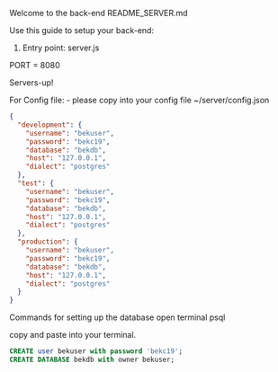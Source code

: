 Welcome to the back-end README_SERVER.md

Use this guide to setup your back-end:

1. Entry point: server.js

PORT = 8080

Servers-up!

For Config file: - please copy into your config file 
~/server/config.json

```json
{
  "development": {
    "username": "bekuser",
    "password": "bekc19",
    "database": "bekdb",
    "host": "127.0.0.1",
    "dialect": "postgres"
  },
  "test": {
    "username": "bekuser",
    "password": "bekc19",
    "database": "bekdb",
    "host": "127.0.0.1",
    "dialect": "postgres"
  },
  "production": {
    "username": "bekuser",
    "password": "bekc19",
    "database": "bekdb",
    "host": "127.0.0.1",
    "dialect": "postgres"
  }
}
```

Commands for setting up the database
open terminal
psql

copy and paste into your terminal.

```sql
CREATE user bekuser with password 'bekc19';
CREATE DATABASE bekdb with owner bekuser;
```



